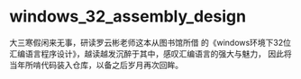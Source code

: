 # windows_32_assembly_design
大三寒假闲来无事，研读罗云彬老师这本从图书馆所借 的《windows环境下32位汇编语言程序设计》，越读越发沉醉于其中，感叹汇编语言的强大与魅力，
因此将当年所啃代码装入仓库，以备之后岁月再次回眸。
